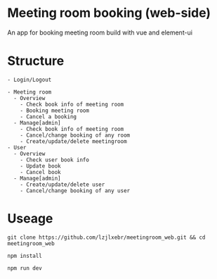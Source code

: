 # Meeting room booking (web-side)
An app for booking meeting room build with vue and element-ui

# Structure
```
- Login/Logout

- Meeting room
  - Overview
    - Check book info of meeting room
    - Booking meeting room
    - Cancel a booking
  - Manage[admin]
    - Check book info of meeting room
    - Cancel/change booking of any room
    - Create/update/delete meetingroom
- User
  - Overview
    - Check user book info
    - Update book
    - Cancel book
  - Manage[admin]
    - Create/update/delete user
    - Cancel/change booking of any user
```

# Useage

```shell
git clone https://github.com/lzjlxebr/meetingroom_web.git && cd meetingroom_web

npm install

npm run dev
```
